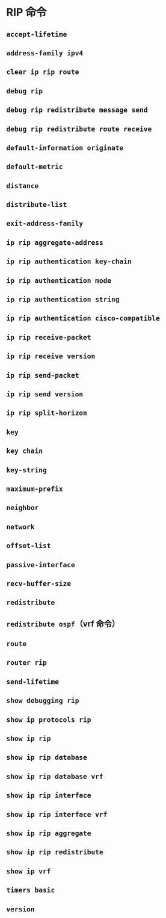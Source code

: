 # RIP 命令

## `accept-lifetime`
## `address-family ipv4`
## `clear ip rip route`
## `debug rip`
## `debug rip redistribute message send`
## `debug rip redistribute route receive`
## `default-information originate`
## `default-metric`
## `distance`
## `distribute-list`
## `exit-address-family`
## `ip rip aggregate-address`
## `ip rip authentication key-chain`
## `ip rip authentication mode`
## `ip rip authentication string`
## `ip rip authentication cisco-compatible`
## `ip rip receive-packet`
## `ip rip receive version`
## `ip rip send-packet`
## `ip rip send version`
## `ip rip split-horizon`
## `key`
## `key chain`
## `key-string`
## `maximum-prefix`
## `neighbor`
## `network`
## `offset-list`
## `passive-interface`
## `recv-buffer-size`
## `redistribute`
## `redistribute ospf`（vrf 命令）
## `route`
## `router rip`
## `send-lifetime`
## `show debugging rip`
## `show ip protocols rip`
## `show ip rip`
## `show ip rip database`
## `show ip rip database vrf`
## `show ip rip interface`
## `show ip rip interface vrf`
## `show ip rip aggregate`
## `show ip rip redistribute`
## `show ip vrf`
## `timers basic`
## `version`